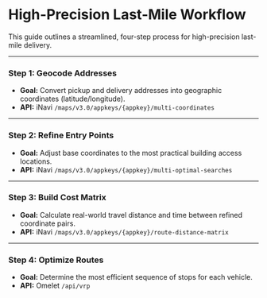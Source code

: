 # High-Precision Last-Mile Workflow

This guide outlines a streamlined, four-step process for high-precision last-mile delivery.

---

### **Step 1: Geocode Addresses**

- **Goal:** Convert pickup and delivery addresses into geographic coordinates (latitude/longitude).
- **API:** iNavi `/maps/v3.0/appkeys/{appkey}/multi-coordinates`

---

### **Step 2: Refine Entry Points**

- **Goal:** Adjust base coordinates to the most practical building access locations.
- **API:** iNavi `/maps/v3.0/appkeys/{appkey}/multi-optimal-searches`

---

### **Step 3: Build Cost Matrix**

- **Goal:** Calculate real-world travel distance and time between refined coordinate pairs.
- **API:** iNavi `/maps/v3.0/appkeys/{appkey}/route-distance-matrix`

---

### **Step 4: Optimize Routes**

- **Goal:** Determine the most efficient sequence of stops for each vehicle.
- **API:** Omelet `/api/vrp`
